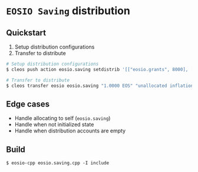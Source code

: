 # `EOSIO Saving` distribution

## Quickstart

1. Setup distribution configurations
2. Transfer to distribute

```bash
# Setup distribution configurations
$ cleos push action eosio.saving setdistrib '[["eosio.grants", 8000], ["eosio.saving", 2000]]' -p eosio.saving

# Transfer to distribute
$ cleos transfer eosio eosio.saving "1.0000 EOS" "unallocated inflation"
```

## Edge cases

- Handle allocating to self (`eosio.saving`)
- Handle when not initialized state
- Handle when distribution accounts are empty

## Build

```
$ eosio-cpp eosio.saving.cpp -I include
```
